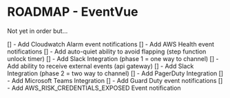 # ROADMAP - EventVue
Not yet in order but...

[] - Add Cloudwatch Alarm event notifications
[] - Add AWS Health event notifications
[] - Add auto-quiet ability to avoid flapping (step function unlock timer)
[] - Add Slack Integration (phase 1 = one way to channel)
[] - Add ability to receive external events (api gateway)
[] - Add Slack Integration (phase 2 = two way to channel)
[] - Add PagerDuty Integration
[] - Add Microsoft Teams Integration
[] - Add Guard Duty event notifications
[] - Add AWS_RISK_CREDENTIALS_EXPOSED Event notification
